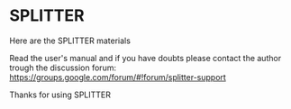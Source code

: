 SPLITTER
========

Here are the SPLITTER materials<p>
Read the user's manual and if you have doubts please contact the author trough the discussion forum: https://groups.google.com/forum/#!forum/splitter-support

Thanks for using SPLITTER
